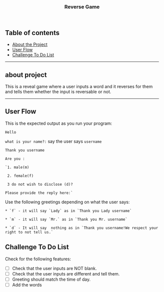 <p align="center">
  <h3 align="center">Reverse Game</h3>

</p>

<br>

## Table of contents
- [About the Project](#about-project)
- [User Flow](#)
- [Challenge To Do List](#)


<hr>

## about project

This is a reveal game where a user inputs a word and it reverses for them and tells them whether the input is reversable or not.
<hr>

## User Flow

This is the expected output as you run your program:

`Hello`

`what is your name?:` say the user says `username`

`Thank you username`

`Are you :`

    `1. male(m)

     2. female(f)

     3 do not wish to disclose (d)?

    Please provide the reply here:`

Use the following greetings depending on what the user says:

    * `f` - it will say `Lady` as in `Thank you Lady username`

    * `m` - it will say `Mr.` as in `Thank you Mr. username`

    * `d` - It will say  nothing as in `Thank you username!We respect your right to not tell us.`


## Challenge To Do List
Check for the following features:

- [ ] Check that the user inputs are NOT blank.
- [ ] Check that the user inputs are different and tell them.
- [ ] Greeting should match the time of day.
- [ ] Add the words
